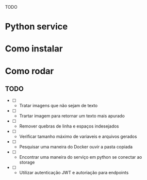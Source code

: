 TODO

# Python service

# Como instalar

# Como rodar

## TODO
- [ ] - Tratar imagens que não sejam de texto
- [ ] - Trartar imagem para retornar um texto mais apurado
- [ ] - Remover quebras de linha e espaços indesejados
- [ ] - Verificar tamanho máximo de variaveis e arquivos gerados
- [ ] - Pesquisar uma maneira do Docker ouvir a pasta copiada
- [ ] - Encontrar uma maneira do serviço em python se conectar ao storage
- [ ] - Utilizar autenticação JWT e autoriação para endpoints